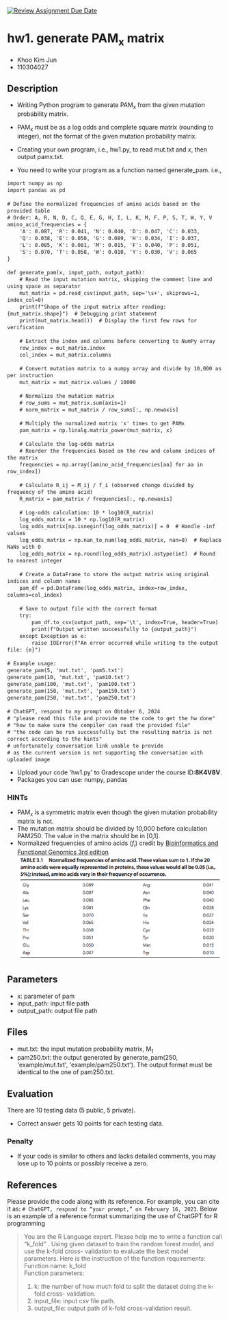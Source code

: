 [![Review Assignment Due Date](https://classroom.github.com/assets/deadline-readme-button-22041afd0340ce965d47ae6ef1cefeee28c7c493a6346c4f15d667ab976d596c.svg)](https://classroom.github.com/a/0fjjJvco)
# hw1. generate PAM<sub>x</sub> matrix
* Khoo Kim Jun
* 110304027

## Description

* Writing Python program to generate PAM<sub>x</sub> from the given mutation probability matrix.
* PAM<sub>x</sub> must be as a log odds and complete square matrix (rounding to integer), not the format of the given mutation probability matrix.
* Creating your own program, i.e., hw1.py, to read mut.txt and *x*, then output pamx.txt.

* You need to write your program as a function named generate_pam. i.e.,
```
import numpy as np
import pandas as pd

# Define the normalized frequencies of amino acids based on the provided table
# Order: A, R, N, D, C, Q, E, G, H, I, L, K, M, F, P, S, T, W, Y, V
amino_acid_frequencies = {
    'A': 0.087, 'R': 0.041, 'N': 0.040, 'D': 0.047, 'C': 0.033,
    'Q': 0.038, 'E': 0.050, 'G': 0.089, 'H': 0.034, 'I': 0.037,
    'L': 0.085, 'K': 0.081, 'M': 0.015, 'F': 0.040, 'P': 0.051,
    'S': 0.070, 'T': 0.058, 'W': 0.010, 'Y': 0.030, 'V': 0.065
}

def generate_pam(x, input_path, output_path):
    # Read the input mutation matrix, skipping the comment line and using space as separator
    mut_matrix = pd.read_csv(input_path, sep='\s+', skiprows=1, index_col=0)
    print(f"Shape of the input matrix after reading: {mut_matrix.shape}")  # Debugging print statement
    print(mut_matrix.head())  # Display the first few rows for verification

    # Extract the index and columns before converting to NumPy array
    row_index = mut_matrix.index
    col_index = mut_matrix.columns    

    # Convert mutation matrix to a numpy array and divide by 10,000 as per instruction
    mut_matrix = mut_matrix.values / 10000

    # Normalize the mutation matrix
    # row_sums = mut_matrix.sum(axis=1)
    # norm_matrix = mut_matrix / row_sums[:, np.newaxis]

    # Multiply the normalized matrix 'x' times to get PAMx
    pam_matrix = np.linalg.matrix_power(mut_matrix, x)

    # Calculate the log-odds matrix
    # Reorder the frequencies based on the row and column indices of the matrix
    frequencies = np.array([amino_acid_frequencies[aa] for aa in row_index])
    
    # Calculate R_ij = M_ij / f_i (observed change divided by frequency of the amino acid)
    R_matrix = pam_matrix / frequencies[:, np.newaxis]

    # Log-odds calculation: 10 * log10(R_matrix)
    log_odds_matrix = 10 * np.log10(R_matrix)
    log_odds_matrix[np.isneginf(log_odds_matrix)] = 0  # Handle -inf values
    log_odds_matrix = np.nan_to_num(log_odds_matrix, nan=0)  # Replace NaNs with 0
    log_odds_matrix = np.round(log_odds_matrix).astype(int)  # Round to nearest integer

    # Create a DataFrame to store the output matrix using original indices and column names
    pam_df = pd.DataFrame(log_odds_matrix, index=row_index, columns=col_index)

    # Save to output file with the correct format
    try:
        pam_df.to_csv(output_path, sep='\t', index=True, header=True)
        print(f"Output written successfully to {output_path}")
    except Exception as e:
        raise IOError(f"An error occurred while writing to the output file: {e}")

# Example usage:
generate_pam(5, 'mut.txt', 'pam5.txt')
generate_pam(10, 'mut.txt', 'pam10.txt')
generate_pam(100, 'mut.txt', 'pam100.txt')
generate_pam(150, 'mut.txt', 'pam150.txt')
generate_pam(250, 'mut.txt', 'pam250.txt')

# ChatGPT, respond to my prompt on Obtober 6, 2024
# "please read this file and provide me the code to get the hw done"
# "how to make sure the compiler can read the provided file" 
# "the code can be run successfully but the resulting matrix is not correct according to the hints"
# unfortunately conversation link unable to provide 
# as the current version is not supporting the conversation with uploaded image

```
* Upload your code 'hw1.py' to Gradescope under the course ID:**8K4V8V**.
* Packages you can use: numpy, pandas

### HINTs
* PAM<sub>x</sub> is a symmetric matrix even though the given mutation probability matrix is not.
* The mutation matrix should be divided by 10,000 before calculation PAM250. The value in the matrix should be in [0,1].
* Normalized frequencies of amino acids (<I>f<sub>i</sub></I>) credit by [Bioinformatics and Functional Genomics 3rd edition](https://www.wiley.com/en-us/Bioinformatics+and+Functional+Genomics,+3rd+Edition-p-9781118581780) 
![image](frequent.png)

## Parameters

* x: parameter of pam
* input_path: input file path
* output_path: output file path


## Files

* mut.txt: the input mutation probability matrix, M<sub>1</sub>
* pam250.txt: the output generated by generate_pam(250, 'example/mut.txt', 'example/pam250.txt'). The output format must be identical to the one of pam250.txt.


## Evaluation

There are 10 testing data (5 public, 5 private). 
* Correct answer gets 10 points for each testing data.


### Penalty

* If your code is similar to others and lacks detailed comments, you may lose up to 10 points or possibly receive a zero.

## References
Please provide the code along with its reference. For example, you can cite it as: ```# ChatGPT, respond to “your prompt,” on February 16, 2023```. Below is an example of a reference format summarizing the use of ChatGPT for R programming

>You are the R Language expert.
>Please help me to write a function call “k_fold” .
>Using given dataset to train the random forest model, and use the k-fold cross- validation to evaluate the best model parameters. Here is the instruction of the function requirements:\
>Function name: k_fold\
>Function parameters:
>1. k: the number of how much fold to split the dataset doing the k-fold cross- validation.
>2. input_file: input csv file path.
>3. output_file: output path of k-fold cross-validation result.
